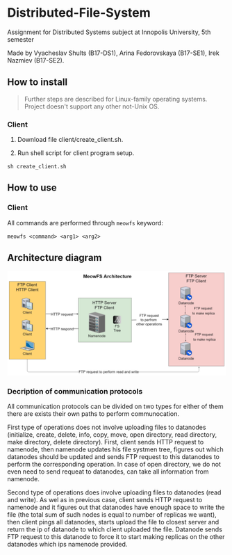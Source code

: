 # Distributed-File-System
Assignment for Distributed Systems subject at Innopolis University, 5th semester

Made by Vyacheslav Shults (B17-DS1), Arina Fedorovskaya (B17-SE1), Irek Nazmiev (B17-SE2).

## How to install
> Further steps are described for Linux-family operating systems. Project doesn't support any other not-Unix OS.

### Client

1. Download file client/create_client.sh.

2. Run shell script for client program setup.
```
sh create_client.sh
```

## How to use

### Client

All commands are performed through `meowfs` keyword:
```
meowfs <command> <arg1> <arg2>
```

## Architecture diagram
![Architecture](Architecture.jpg)

### Decription of communication protocols
All communication protocols can be divided on two types for either of them there are exists their own paths to perform communocation.

First type of operations does not involve uploading files to datanodes (initialize, create, delete, info, copy, move, open directory, read directory, make directory, delete directory). First, client sends HTTP request to namenode, then namenode updates his file systmen tree, figures out which datanodes should be updated and sends FTP request to this datanodes to perform the corresponding operation. In case of open directory, we do not even need to send requeat to datanodes, can take all information from namenode.

Second type of operations does involve uploading files to datanodes (read and write). As wel as in previous case, client sends HTTP request to namenode and it figures out that datanodes have enough space to write the file (the total sum of sudh nodes is equal to number of replicas we want), then client pings all datanodes, starts upload the file to closest server and return the ip of datanode to which client uploaded the file. Datanode sends FTP request to this datanode to force it to start making replicas on the other datanodes which ips namenode provided.
